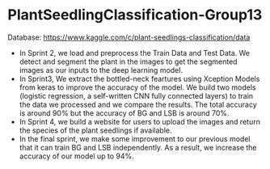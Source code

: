 # PlantSeedlingClassification-Group13
Database: https://www.kaggle.com/c/plant-seedlings-classification/data
* In Sprint 2, we load and preprocess the Train Data and Test Data. We detect and segment the plant in the images to get the segmented images as our inputs to the deep learning model.
* In Sprint3, We extract the bottled-neck feartures using Xception Models from keras to improve the accuracy of the model.
We build two models (logistic regression, a self-written CNN fully connected layers) to train the data we processed and we compare the results. The total accuracy is around 90% but the accuracy of BG and LSB is around 70%.
* In Sprint 4, we build a website for users to upload the images and return the species of the plant seedlings if available.
* In the final sprint, we make some improvement to our previous model that it can train BG and LSB independently. As a result, we increase the accuracy of our model up to 94%.
